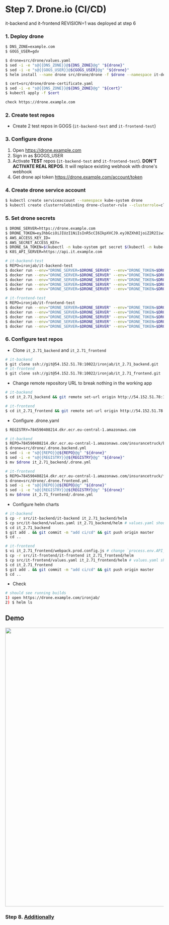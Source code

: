 # Step 7. Drone.io (CI/CD)

it-backend and it-frontend REVISION=1 was deployed at step 6

### 1. Deploy drone

```sh
$ DNS_ZONE=example.com
$ GOGS_USER=gdv

$ drone=src/drone/values.yaml
$ sed -i -e "s@{{DNS_ZONE}}@${DNS_ZONE}@g" "${drone}"
$ sed -i -e "s@{{GOGS_USER}}@${GOGS_USER}@g" "${drone}"
$ helm install --name drone src/drone/drone -f $drone --namespace it-dev

$ cert=src/drone/drone-certificate.yaml
$ sed -i -e "s@{{DNS_ZONE}}@${DNS_ZONE}@g" "${cert}"
$ kubectl apply -f $cert

check https://drone.example.com   
```

### 2. Create test repos

* Create 2 test repos in GOGS (`it-backend-test` and `it-frontend-test`)

### 3. Configure drone

1. Open https://drone.example.com
2. Sign in as $GOGS_USER
3. Activate **TEST** repos (`it-backend-test` and `it-frontend-test`). **DON'T ACTIVATE REAL REPOS**. It will replace existing webhook with drone's webhook
4. Get drone api token https://drone.example.com/account/token

### 4. Create drone service account

```sh
$ kubectl create serviceaccount --namespace kube-system drone
$ kubectl create clusterrolebinding drone-cluster-rule --clusterrole=cluster-admin --serviceaccount=kube-system:drone
```

### 5. Set drone secrets

```sh
$ DRONE_SERVER=https://drone.example.com
$ DRONE_TOKEN=eyJhbGciOiJIUzI1NiIsInR5cCI6IkpXVCJ9.eyJ0ZXh0IjoiZ2R2IiwidHlwZSI6InVzZXIifQ.k0mJdool0CJhmM5MihuYWxx36AQmbMh_n_w2fbE7kpY
$ AWS_ACCESS_KEY_ID=
$ AWS_SECRET_ACCESS_KEY=
$ DRONE_SA_TOKEN=$(kubectl -n kube-system get secret $(kubectl -n kube-system get secret | grep drone | awk '{print $1}') -o yaml | grep "token:" | awk '{print $2}' | base64 -d)
$ K8S_API_SERVER=https://api.it.example.com

# it-backend-test
$ REPO=ironjab/it-backend-test
$ docker run --env="DRONE_SERVER=$DRONE_SERVER" --env="DRONE_TOKEN=$DRONE_TOKEN" drone/cli secret add -repository $REPO -image quay.io/ipedrazas/drone-helm -name dev_api_server -value $K8S_API_SERVER
$ docker run --env="DRONE_SERVER=$DRONE_SERVER" --env="DRONE_TOKEN=$DRONE_TOKEN" drone/cli secret add -repository $REPO -image quay.io/ipedrazas/drone-helm -name dev_kubernetes_token -value $DRONE_SA_TOKEN
$ docker run --env="DRONE_SERVER=$DRONE_SERVER" --env="DRONE_TOKEN=$DRONE_TOKEN" drone/cli secret add -repository $REPO -image plugins/ecr -name ecr_access_key -value $AWS_ACCESS_KEY_ID
$ docker run --env="DRONE_SERVER=$DRONE_SERVER" --env="DRONE_TOKEN=$DRONE_TOKEN" drone/cli secret add -repository $REPO -image plugins/ecr -name ecr_secret_key -value $AWS_SECRET_ACCESS_KEY
$ docker run --env="DRONE_SERVER=$DRONE_SERVER" --env="DRONE_TOKEN=$DRONE_TOKEN" drone/cli secret add -repository $REPO -image plugins/ecr -name ecr_region -value eu-central-1

# it-frontend-test
$ REPO=ironjab/it-frontend-test
$ docker run --env="DRONE_SERVER=$DRONE_SERVER" --env="DRONE_TOKEN=$DRONE_TOKEN" drone/cli secret add -repository $REPO -image quay.io/ipedrazas/drone-helm -name dev_api_server -value $K8S_API_SERVER
$ docker run --env="DRONE_SERVER=$DRONE_SERVER" --env="DRONE_TOKEN=$DRONE_TOKEN" drone/cli secret add -repository $REPO -image quay.io/ipedrazas/drone-helm -name dev_kubernetes_token -value $DRONE_SA_TOKEN
$ docker run --env="DRONE_SERVER=$DRONE_SERVER" --env="DRONE_TOKEN=$DRONE_TOKEN" drone/cli secret add -repository $REPO -image plugins/ecr -name ecr_access_key -value $AWS_ACCESS_KEY_ID
$ docker run --env="DRONE_SERVER=$DRONE_SERVER" --env="DRONE_TOKEN=$DRONE_TOKEN" drone/cli secret add -repository $REPO -image plugins/ecr -name ecr_secret_key -value $AWS_SECRET_ACCESS_KEY
$ docker run --env="DRONE_SERVER=$DRONE_SERVER" --env="DRONE_TOKEN=$DRONE_TOKEN" drone/cli secret add -repository $REPO -image plugins/ecr -name ecr_region -value eu-central-1
```

### 6. Configure test repos

* Clone `it_2.71_backend` and `it_2.71_frontend`

```sh
# it-backend
$ git clone ssh://git@54.152.51.78:10022/ironjab/it_2.71_backend.git
# it-frontend
$ git clone ssh://git@54.152.51.78:10022/ironjab/it_2.71_frontend.git
```

* Change remote repository URL to break nothing in the working app

```sh
# it-backend
$ cd it_2.71_backend && git remote set-url origin http://54.152.51.78:10080/ironjab/it-backend-test.git && cd ..

# it-frontend
$ cd it_2.71_frontend && git remote set-url origin http://54.152.51.78:10080/ironjab/it-frontend-test.git && cd ..
```

* Configure .drone.yaml

```sh
$ REGISTRY=784590408214.dkr.ecr.eu-central-1.amazonaws.com

# it-backend
$ REPO=784590408214.dkr.ecr.eu-central-1.amazonaws.com/insurancetruck/backend
$ drone=src/drone/.drone.backend.yml
$ sed -i -e "s@{{REPO}}@${REPO}@g" "${drone}"
$ sed -i -e "s@{{REGISTRY}}@${REGISTRY}@g" "${drone}"
$ mv $drone it_2.71_backend/.drone.yml

# it-frontend
$ REPO=784590408214.dkr.ecr.eu-central-1.amazonaws.com/insurancetruck/frontend
$ drone=src/drone/.drone.frontend.yml
$ sed -i -e "s@{{REPO}}@${REPO}@g" "${drone}"
$ sed -i -e "s@{{REGISTRY}}@${REGISTRY}@g" "${drone}"
$ mv $drone it_2.71_frontend/.drone.yml
```

* Configure helm charts

```sh
# it-backend
$ cp -r src/it-backend/it-backend it_2.71_backend/helm
$ cp src/it-backend/values.yaml it_2.71_backend/helm # values.yaml should be configured from the previous step6
$ cd it_2.71_backend 
$ git add . && git commit -m "add ci/cd" && git push origin master
$ cd ..

# it-frontend
$ vi it_2.71_frontend/webpack.prod.config.js # change `process.env.API_URL` => https://it-backend.example.com
$ cp -r src/it-frontend/it-frontend it_2.71_frontend/helm
$ cp src/it-frontend/values.yaml it_2.71_frontend/helm # values.yaml should be configured from the previous step6
$ cd it_2.71_frontend
$ git add . && git commit -m "add ci/cd" && git push origin master
$ cd ..
```

* Check

```sh
# should see running builds
1) open https://drone.example.com/ironjab/ 
2) $ helm ls
```

## Demo

<p align="center">
  <a target="_blank" href="https://asciinema.org/a/197077">
  <img src="https://asciinema.org/a/197077.png" width="885"></image>
  </a>
</p>

### Step 8. [Additionally](http://54.152.51.78:10080/ironjab/it-k8s/src/master/docs/step8.md)